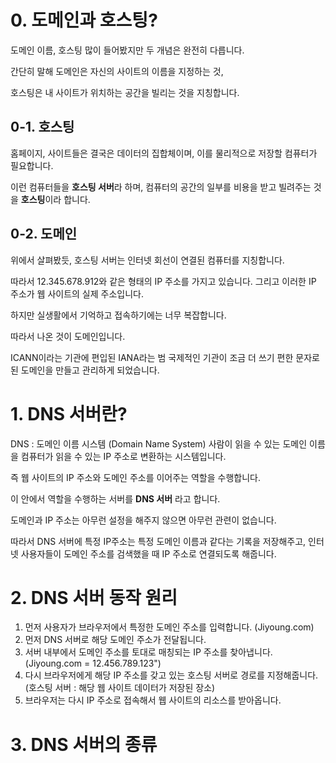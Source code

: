 # 0. 도메인과 호스팅?

도메인 이름, 호스팅 많이 들어봤지만 두 개념은 완전히 다릅니다.

간단히 말해 도메인은 자신의 사이트의 이름을 지정하는 것,

호스팅은 내 사이트가 위치하는 공간을 빌리는 것을 지칭합니다.

## 0-1. 호스팅

홈페이지, 사이트들은 결국은 데이터의 집합체이며, 이를 물리적으로 저장할 컴퓨터가 필요합니다.

이런 컴퓨터들을 **호스팅 서버**라 하며, 컴퓨터의 공간의 일부를 비용을 받고 빌려주는 것을 **호스팅**이라 합니다.

## 0-2. 도메인

위에서 살펴봤듯, 호스팅 서버는 인터넷 회선이 연결된 컴퓨터를 지칭합니다.

따라서 12.345.678.912와 같은 형태의 IP 주소를 가지고 있습니다. 그리고 이러한 IP 주소가 웹 사이트의 실제 주소입니다.

하지만 실생활에서 기억하고 접속하기에는 너무 복잡합니다.

따라서 나온 것이 도메인입니다.

ICANN이라는 기관에 편입된 IANA라는 범 국제적인 기관이 조금 더 쓰기 편한 문자로 된 도메인을 만들고 관리하게 되었습니다.

# 1. DNS 서버란?

DNS : 도메인 이름 시스템 (Domain Name System)
사람이 읽을 수 있는 도메인 이름을 컴퓨터가 읽을 수 있는 IP 주소로 변환하는 시스템입니다.

즉 웹 사이트의 IP 주소와 도메인 주소를 이어주는 역할을 수행합니다.

이 안에서 역할을 수행하는 서버를 **DNS 서버** 라고 합니다.

도메인과 IP 주소는 아무런 설정을 해주지 않으면 아무런 관련이 없습니다.

따라서 DNS 서버에 특정 IP주소는 특정 도메인 이름과 같다는 기록을 저장해주고, 인터넷 사용자들이 도메인 주소를 검색했을 때 IP 주소로 연결되도록 해줍니다.

# 2. DNS 서버 동작 원리

1. 먼저 사용자가 브라우저에서 특정한 도메인 주소를 입력합니다. (Jiyoung.com)
2. 먼저 DNS 서버로 해당 도메인 주소가 전달됩니다.
3. 서버 내부에서 도메인 주소를 토대로 매칭되는 IP 주소를 찾아냅니다.
   (Jiyoung.com = 12.456.789.123")
4. 다시 브라우저에게 해당 IP 주소를 갖고 있는 호스팅 서버로 경로를 지정해줍니다.
   (호스팅 서버 : 해당 웹 사이트 데이터가 저장된 장소)
5. 브라우저는 다시 IP 주소로 접속해서 웹 사이트의 리소스를 받아옵니다.

# 3. DNS 서버의 종류
